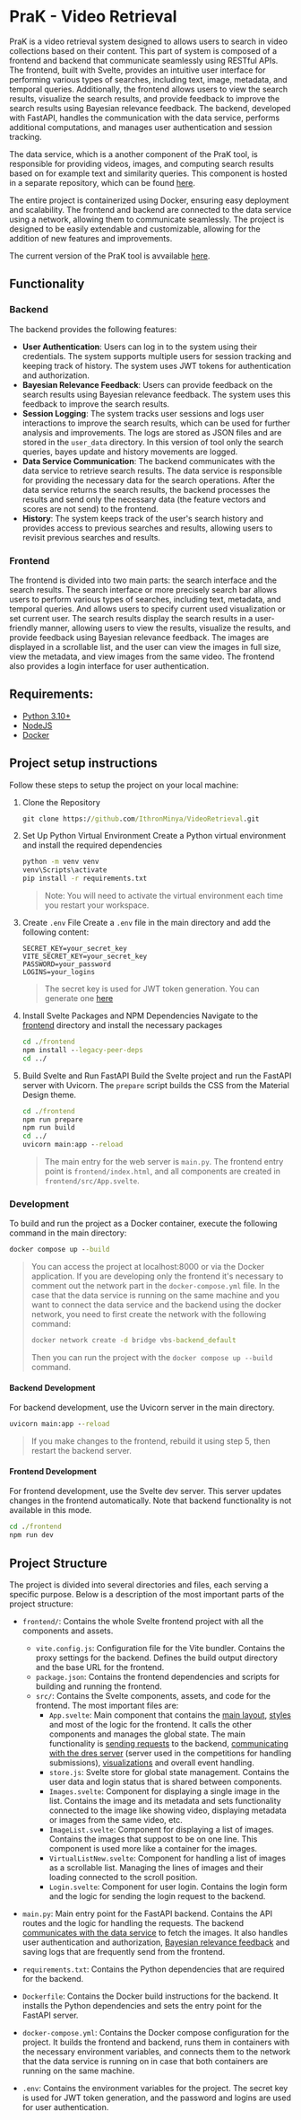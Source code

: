 # PraK - Video Retrieval
PraK is a video retrieval system designed to allows users to search in video collections based on their content. This part of system is composed of a frontend and backend that communicate seamlessly using RESTful APIs. The frontend, built with Svelte, provides an intuitive user interface for performing various types of searches, including text, image, metadata, and temporal queries. Additionally, the frontend allows users to view the search results, visualize the search results, and provide feedback to improve the search results using Bayesian relevance feedback. The backend, developed with FastAPI, handles the communication with the data service, performs additional computations, and manages user authentication and session tracking. 

The data service, which is a another component of the PraK tool, is responsible for providing videos, images, and computing search results based on for example text and similarity queries. This component is hosted in a separate repository, which can be found [here](https://github.com/zuzavop/vbs-backend/tree/lsc2024).

The entire project is containerized using Docker, ensuring easy deployment and scalability. The frontend and backend are connected to the data service using a network, allowing them to communicate seamlessly. The project is designed to be easily extendable and customizable, allowing for the addition of new features and improvements.

The current version of the PraK tool is avvailable [here](http://acheron.ms.mff.cuni.cz:42033/).

## Functionality
### Backend
The backend provides the following features:
- **User Authentication**: Users can log in to the system using their credentials. The system supports multiple users for session tracking and keeping track of history. The system uses JWT tokens for authentication and authorization.
- **Bayesian Relevance Feedback**: Users can provide feedback on the search results using Bayesian relevance feedback. The system uses this feedback to improve the search results.
- **Session Logging**: The system tracks user sessions and logs user interactions to improve the search results, which can be used for further analysis and improvements. The logs are stored as JSON files and are stored in the `user_data` directory. In this version of tool only the search queries, bayes update and history movements are logged.
- **Data Service Communication**: The backend communicates with the data service to retrieve search results. The data service is responsible for providing the necessary data for the search operations. After the data service returns the search results, the backend processes the results and send only the necessary data (the feature vectors and scores are not send) to the frontend.
- **History**: The system keeps track of the user's search history and provides access to previous searches and results, allowing users to revisit previous searches and results.

### Frontend
The frontend is divided into two main parts: the search interface and the search results. The search interface or more precisely search bar allows users to perform various types of searches, including text, metadata, and temporal queries. And allows users to specify current used visualization or set current user. The search results display the search results in a user-friendly manner, allowing users to view the results, visualize the results, and provide feedback using Bayesian relevance feedback. The images are displayed in a scrollable list, and the user can view the images in full size, view the metadata, and view images from the same video. The frontend also provides a login interface for user authentication.

## Requirements: 
 - [Python 3.10+](https://www.python.org/downloads/)
 - [NodeJS](https://nodejs.org/en)
 - [Docker](https://www.docker.com/)

## Project setup instructions
Follow these steps to setup the project on your local machine:
1. Clone the Repository
   ```cmd
   git clone https://github.com/IthronMinya/VideoRetrieval.git
   ```

2. Set Up Python Virtual Environment
   Create a Python virtual environment and install the required dependencies
   ```cmd
   python -m venv venv
   venv\Scripts\activate
   pip install -r requirements.txt
   ```
   > Note: You will need to activate the virtual environment each time you restart your workspace.
   
3. Create `.env` File 
   Create a `.env` file in the main directory and add the following content:
   ```env
   SECRET_KEY=your_secret_key
   VITE_SECRET_KEY=your_secret_key
   PASSWORD=your_password
   LOGINS=your_logins
   ```
   > The secret key is used for JWT token generation. You can generate one [here](https://randomkeygen.com/)

4. Install Svelte Packages and NPM Dependencies
   Navigate to the [frontend](./frontend/) directory and install the necessary packages
   ```cmd
   cd ./frontend
   npm install --legacy-peer-deps
   cd ../
   ```

5. Build Svelte and Run FastAPI
   Build the Svelte project and run the FastAPI server with Uvicorn. The `prepare` script builds the CSS from the Material Design theme.
   ```cmd
   cd ./frontend
   npm run prepare
   npm run build
   cd ../
   uvicorn main:app --reload
   ```
   > The main entry for the web server is `main.py`. The frontend entry point is `frontend/index.html`, and all components are created in `frontend/src/App.svelte`.

### Development
To build and run the project as a Docker container, execute the following command in the main directory:
```cmd
docker compose up --build
```
> You can access the project at localhost:8000 or via the Docker application. If you are developing only the frontend it's necessary to comment out the network part in the `docker-compose.yml` file. In the case that the data service is running on the same machine and you want to connect the data service and the backend using the docker network, you need to first create the network with the following command:
> ```cmd
> docker network create -d bridge vbs-backend_default
> ```
> Then you can run the project with the `docker compose up --build` command.

#### Backend Development
For backend development, use the Uvicorn server in the main directory.

```cmd
uvicorn main:app --reload
```
> If you make changes to the frontend, rebuild it using step 5, then restart the backend server.

#### Frontend Development
For frontend development, use the Svelte dev server. This server updates changes in the frontend automatically. Note that backend functionality is not available in this mode.

```cmd
cd ./frontend
npm run dev
```

## Project Structure
The project is divided into several directories and files, each serving a specific purpose. Below is a description of the most important parts of the project structure:
- `frontend/`: Contains the whole Svelte frontend project with all the components and assets.
  - `vite.config.js`: Configuration file for the Vite bundler. Contains the proxy settings for the backend. Defines the build output directory and the base URL for the frontend.
  - `package.json`: Contains the frontend dependencies and scripts for building and running the frontend.
  - `src/`: Contains the Svelte components, assets, and code for the frontend. The most important files are:
    - `App.svelte`: Main component that contains the [main layout](https://github.com/IthronMinya/VideoRetrieval/blob/lsc2024/frontend/src/App.svelte#L1393), [styles](https://github.com/IthronMinya/VideoRetrieval/blob/lsc2024/frontend/src/App.svelte#L1636) and most of the logic for the frontend. It calls the other components and manages the global state. The main functionality is [sending requests](https://github.com/IthronMinya/VideoRetrieval/blob/lsc2024/frontend/src/App.svelte#L654) to the backend, [communicating with the dres server](https://github.com/IthronMinya/VideoRetrieval/blob/lsc2024/frontend/src/App.svelte#L142) (server used in the competitions for handling submissions), [visualizations](https://github.com/IthronMinya/VideoRetrieval/blob/lsc2024/frontend/src/App.svelte#L369) and overall event handling.
    - `store.js`: Svelte store for global state management. Contains the user data and login status that is shared between components.
    - `Images.svelte`: Component for displaying a single image in the list. Contains the image and its metadata and sets functionality connected to the image like showing video, displaying metadata or images from the same video, etc.
    - `ImageList.svelte`: Component for displaying a list of images. Contains the images that suppost to be on one line. This component is used more like a container for the images.
    - `VirtualListNew.svelte`: Component for handling a list of images as a scrollable list. Managing the lines of images and their loading connected to the scroll position.
    - `Login.svelte`: Component for user login. Contains the login form and the logic for sending the login request to the backend.
  
- `main.py`: Main entry point for the FastAPI backend. Contains the API routes and the logic for handling the requests. The backend [communicates with the data service](https://github.com/IthronMinya/VideoRetrieval/blob/lsc2024/main.py#L347) to fetch the images. It also handles user authentication and authorization, [Bayesian relevance feedback](https://github.com/IthronMinya/VideoRetrieval/blob/lsc2024/main.py#L418) and saving logs that are frequently send from the frontend.
- `requirements.txt`: Contains the Python dependencies that are required for the backend.
- `Dockerfile`: Contains the Docker build instructions for the backend. It installs the Python dependencies and sets the entry point for the FastAPI server.
- `docker-compose.yml`: Contains the Docker compose configuration for the project. It builds the frontend and backend, runs them in containers with the necessary environment variables, and connects them to the network that the data service is running on in case that both containers are running on the same machine.
- `.env`: Contains the environment variables for the project. The secret key is used for JWT token generation, and the password and logins are used for user authentication.
